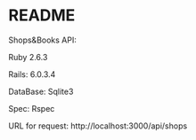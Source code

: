 # README
Shops&Books API:

Ruby 2.6.3

Rails: 6.0.3.4

DataBase: Sqlite3

Spec: Rspec

URL for request: http://localhost:3000/api/shops
